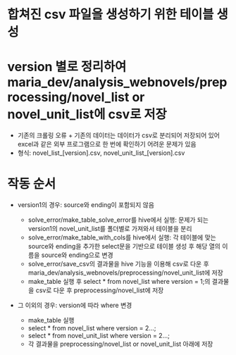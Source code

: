 # 합쳐진 csv 파일을 생성하기 위한 테이블 생성

# version 별로 정리하여 maria_dev/analysis_webnovels/preprocessing/novel_list or novel_unit_list에 csv로 저장
- 기존의 크롤링 오류 + 기존의 데이터는 데이터가 csv로 분리되어 저장되어 있어 excel과 같은 외부 프로그램으로 한 번에 확인하기 어려운 문제가 있음
- 형식: novel_list_[version].csv, novel_unit_list_[version].csv


# 작동 순서
- version1의 경우: source와 ending이 포함되지 않음
    - solve_error/make_table_solve_error를 hive에서 실행: 문제가 되는 version1의 novel_unit_list를 폴더별로 가져와서 테이블을 분리
    - solve_error/make_table_with_cols를 hive에서 실행: 각 테이블에 맞는 source와 ending을 추가한 select문을 기반으로 테이블 생성 후 해당 열의 이름을 source와 ending으로 변경
    - solve_error/save_csv의 결과물을 hive 기능을 이용해 csv로 다운 후 maria_dev/analysis_webnovels/preprocessing/novel_unit_list에 저장
    - make_table 실행 후 select * from novel_list where version = 1;의 결과물을 csv로 다운 후 preprocessing/novel_list에 저장

- 그 이외의 경우: version에 따라 where 변경
    - make_table 실행
    - select * from novel_list where version = 2...;
    - select * from novel_unit_list where version = 2...;
    - 각 결과물을 preprocessing/novel_list or novel_unit_list 아래에 저장
    